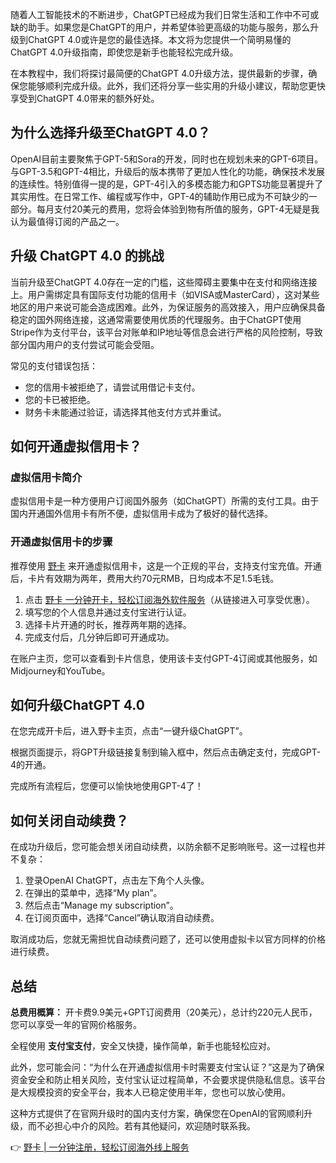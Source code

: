 随着人工智能技术的不断进步，ChatGPT已经成为我们日常生活和工作中不可或缺的助手。如果您是ChatGPT的用户，并希望体验更高级的功能与服务，那么升级到ChatGPT 4.0或许是您的最佳选择。本文将为您提供一个简明易懂的ChatGPT 4.0升级指南，即使您是新手也能轻松完成升级。

在本教程中，我们将探讨最简便的ChatGPT 4.0升级方法，提供最新的步骤，确保您能够顺利完成升级。此外，我们还将分享一些实用的升级小建议，帮助您更快享受到ChatGPT 4.0带来的额外好处。

## 为什么选择升级至ChatGPT 4.0？

OpenAI目前主要聚焦于GPT-5和Sora的开发，同时也在规划未来的GPT-6项目。与GPT-3.5和GPT-4相比，升级后的版本携带了更加人性化的功能，确保技术发展的连续性。特别值得一提的是，GPT-4引入的多模态能力和GPTS功能显著提升了其实用性。在日常工作、编程或写作中，GPT-4的辅助作用已成为不可缺少的一部分。每月支付20美元的费用，您将会体验到物有所值的服务，GPT-4无疑是我认为最值得订阅的产品之一。

## 升级 ChatGPT 4.0 的挑战

当前升级至ChatGPT 4.0存在一定的门槛，这些障碍主要集中在支付和网络连接上。用户需绑定具有国际支付功能的信用卡（如VISA或MasterCard），这对某些地区的用户来说可能会造成困难。此外，为保证服务的高效接入，用户应确保具备稳定的国外网络连接，这通常需要使用优质的代理服务。由于ChatGPT使用Stripe作为支付平台，该平台对账单和IP地址等信息会进行严格的风险控制，导致部分国内用户的支付尝试可能会受阻。

常见的支付错误包括：
- 您的信用卡被拒绝了，请尝试用借记卡支付。
- 您的卡已被拒绝。
- 财务卡未能通过验证，请选择其他支付方式并重试。

## 如何开通虚拟信用卡？

### 虚拟信用卡简介

虚拟信用卡是一种方便用户订阅国外服务（如ChatGPT）所需的支付工具。由于国内开通国外信用卡有所不便，虚拟信用卡成为了极好的替代选择。

### 开通虚拟信用卡的步骤

推荐使用 [野卡](https://bit.ly/bewildcard) 来开通虚拟信用卡，这是一个正规的平台，支持支付宝充值。开通后，卡片有效期为两年，费用大约70元RMB，日均成本不足1.5毛钱。

1. 点击 [野卡 一分钟开卡，轻松订阅海外软件服务](https://bit.ly/bewildcard)（从链接进入可享受优惠）。
2. 填写您的个人信息并通过支付宝进行认证。
3. 选择卡片开通的时长，推荐两年期的选择。
4. 完成支付后，几分钟后即可开通成功。

在账户主页，您可以查看到卡片信息，使用该卡支付GPT-4订阅或其他服务，如Midjourney和YouTube。

## 如何升级ChatGPT 4.0

在您完成开卡后，进入野卡主页，点击“一键升级ChatGPT”。

根据页面提示，将GPT升级链接复制到输入框中，然后点击确定支付，完成GPT-4的开通。

完成所有流程后，您便可以愉快地使用GPT-4了！

## 如何关闭自动续费？

在成功升级后，您可能会想关闭自动续费，以防余额不足影响账号。这一过程也并不复杂：
1. 登录OpenAI ChatGPT，点击左下角个人头像。
2. 在弹出的菜单中，选择“My plan”。
3. 然后点击“Manage my subscription”。
4. 在订阅页面中，选择“Cancel”确认取消自动续费。

取消成功后，您就无需担忧自动续费问题了，还可以使用虚拟卡以官方同样的价格进行续费。

## 总结

**总费用概算：** 开卡费9.9美元+GPT订阅费用（20美元），总计约220元人民币，您可以享受一年的官网价格服务。

全程使用 **支付宝支付**，安全又快捷，操作简单，新手也能轻松应对。

此外，您可能会问：“为什么在开通虚拟信用卡时需要支付宝认证？”这是为了确保资金安全和防止相关风险，支付宝认证过程简单，不会要求提供隐私信息。该平台是大规模投资的安全平台，我本人已稳定使用半年，您也可以放心使用。

这种方式提供了在官网升级时的国内支付方案，确保您在OpenAI的官网顺利升级，而不必担心中介的风险。若有其他疑问，欢迎随时联系我。

👉 [野卡 | 一分钟注册，轻松订阅海外线上服务](https://bit.ly/bewildcard)